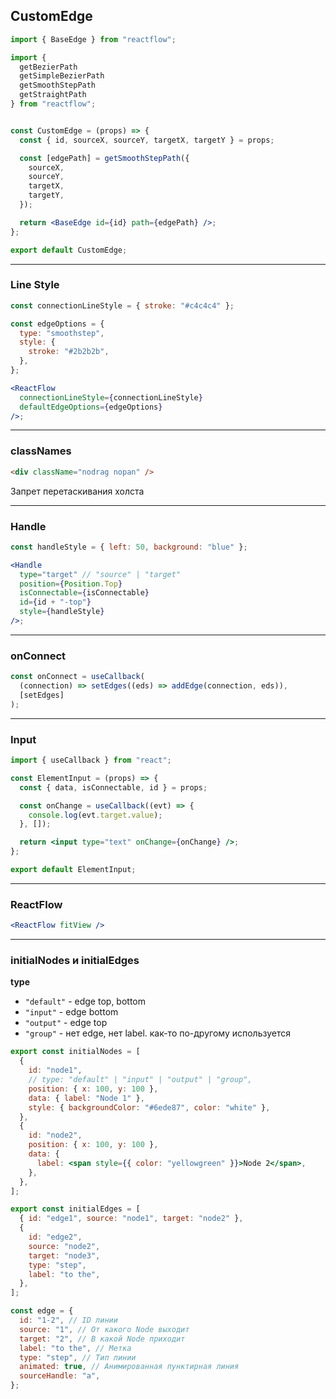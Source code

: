 ## CustomEdge

```jsx
import { BaseEdge } from "reactflow";

import {
  getBezierPath
  getSimpleBezierPath
  getSmoothStepPath
  getStraightPath
} from "reactflow";


const CustomEdge = (props) => {
  const { id, sourceX, sourceY, targetX, targetY } = props;

  const [edgePath] = getSmoothStepPath({
    sourceX,
    sourceY,
    targetX,
    targetY,
  });

  return <BaseEdge id={id} path={edgePath} />;
};

export default CustomEdge;
```

---

### Line Style

```jsx
const connectionLineStyle = { stroke: "#c4c4c4" };

const edgeOptions = {
  type: "smoothstep",
  style: {
    stroke: "#2b2b2b",
  },
};

<ReactFlow
  connectionLineStyle={connectionLineStyle}
  defaultEdgeOptions={edgeOptions}
/>;
```

---

### classNames

```html
<div className="nodrag nopan" />
```

Запрет перетаскивания холста

---

### Handle

```jsx
const handleStyle = { left: 50, background: "blue" };

<Handle
  type="target" // "source" | "target"
  position={Position.Top}
  isConnectable={isConnectable}
  id={id + "-top"}
  style={handleStyle}
/>;
```

---

### onConnect

```jsx
const onConnect = useCallback(
  (connection) => setEdges((eds) => addEdge(connection, eds)),
  [setEdges]
);
```

---

### Input

```jsx
import { useCallback } from "react";

const ElementInput = (props) => {
  const { data, isConnectable, id } = props;

  const onChange = useCallback((evt) => {
    console.log(evt.target.value);
  }, []);

  return <input type="text" onChange={onChange} />;
};

export default ElementInput;
```

---

### ReactFlow

```jsx
<ReactFlow fitView />
```

---

### initialNodes и initialEdges

**type**

- `"default"` - edge top, bottom
- `"input"` - edge bottom
- `"output"` - edge top
- `"group"` - нет edge, нет label. как-то по-другому используется

```jsx
export const initialNodes = [
  {
    id: "node1",
    // type: "default" | "input" | "output" | "group",
    position: { x: 100, y: 100 },
    data: { label: "Node 1" },
    style: { backgroundColor: "#6ede87", color: "white" },
  },
  {
    id: "node2",
    position: { x: 100, y: 100 },
    data: {
      label: <span style={{ color: "yellowgreen" }}>Node 2</span>,
    },
  },
];

export const initialEdges = [
  { id: "edge1", source: "node1", target: "node2" },
  {
    id: "edge2",
    source: "node2",
    target: "node3",
    type: "step",
    label: "to the",
  },
];

const edge = {
  id: "1-2", // ID линии
  source: "1", // От какого Node выходит
  target: "2", // В какой Node приходит
  label: "to the", // Метка
  type: "step", // Тип линии
  animated: true, // Анимированная пунктирная линия
  sourceHandle: "a",
};
```
